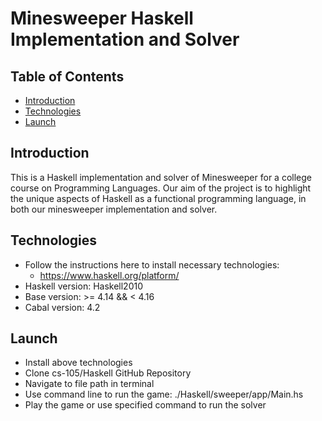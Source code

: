 # Minesweeper Haskell Implementation and Solver

## Table of Contents

* [Introduction](#introduction)
* [Technologies](#technologies)
* [Launch](#launch)

## Introduction
This is a Haskell implementation and solver of Minesweeper for a college course on Programming Languages. Our aim of the project is to highlight the unique aspects of Haskell as a functional programming language, in both our minesweeper implementation and solver. 

## Technologies
* Follow the instructions here to install necessary technologies:
  * https://www.haskell.org/platform/
* Haskell version: Haskell2010
* Base version: >= 4.14 && < 4.16
* Cabal version: 4.2

## Launch
* Install above technologies
* Clone cs-105/Haskell GitHub Repository
* Navigate to file path in terminal
* Use command line to run the game: ./Haskell/sweeper/app/Main.hs
* Play the game or use specified command to run the solver
